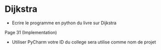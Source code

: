 # Dijkstra

* Ecrire le programme en python du livre sur Dijkstra

Page 31 (Implementation)

* Utiliser PyCharm votre ID du college sera utilise comme nom de projet





